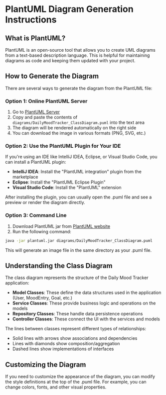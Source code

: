 # PlantUML Diagram Generation Instructions

## What is PlantUML?

PlantUML is an open-source tool that allows you to create UML diagrams from a text-based description language. This is helpful for maintaining diagrams as code and keeping them updated with your project.

## How to Generate the Diagram

There are several ways to generate the diagram from the PlantUML file:

### Option 1: Online PlantUML Server

1. Go to [PlantUML Server](http://www.plantuml.com/plantuml/uml/)
2. Copy and paste the contents of `diagrams/DailyMoodTracker_ClassDiagram.puml` into the text area
3. The diagram will be rendered automatically on the right side
4. You can download the image in various formats (PNG, SVG, etc.)

### Option 2: Use the PlantUML Plugin for Your IDE

If you're using an IDE like IntelliJ IDEA, Eclipse, or Visual Studio Code, you can install a PlantUML plugin:

- **IntelliJ IDEA**: Install the "PlantUML integration" plugin from the marketplace
- **Eclipse**: Install the "PlantUML Eclipse Plugin"
- **Visual Studio Code**: Install the "PlantUML" extension

After installing the plugin, you can usually open the .puml file and see a preview or render the diagram directly.

### Option 3: Command Line

1. Download PlantUML jar from [PlantUML website](https://plantuml.com/download)
2. Run the following command:

```bash
java -jar plantuml.jar diagrams/DailyMoodTracker_ClassDiagram.puml
```

This will generate an image file in the same directory as your .puml file.

## Understanding the Class Diagram

The class diagram represents the structure of the Daily Mood Tracker application:

- **Model Classes**: These define the data structures used in the application (User, MoodEntry, Goal, etc.)
- **Service Classes**: These provide business logic and operations on the models
- **Repository Classes**: These handle data persistence operations
- **Controller Classes**: These connect the UI with the services and models

The lines between classes represent different types of relationships:
- Solid lines with arrows show associations and dependencies
- Lines with diamonds show composition/aggregation
- Dashed lines show implementations of interfaces

## Customizing the Diagram

If you need to customize the appearance of the diagram, you can modify the style definitions at the top of the .puml file. For example, you can change colors, fonts, and other visual properties. 